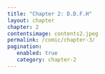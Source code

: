 ```yaml
---
title: "Chapter 2: D.D.F.H"
layout: chapter
chapter: 2
contentsimage: contents2.jpeg
permalink: /comic/chapter-3/
pagination:
   enabled: true
   category: chapter-2
---
```


